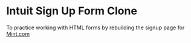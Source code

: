 # Intuit Sign Up Form Clone
To practice working with HTML forms by rebuilding the signup page for [Mint.com](https://accounts.intuit.com/signup.html)
